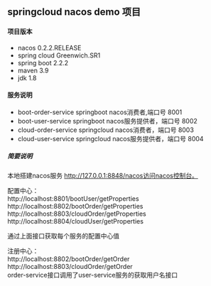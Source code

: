 springcloud nacos demo 项目
-

#### 项目版本
- nacos 0.2.2.RELEASE
- spring cloud Greenwich.SR1
- spring boot 2.2.2
- maven 3.9
- jdk 1.8


#### 服务说明
- boot-order-service springboot nacos消费者,端口号 8001
- boot-user-service springboot nacos服务提供者，端口号 8002
- cloud-order-service springcloud nacos消费者，端口号 8003
- cloud-user-service springcloud nacos服务提供者，端口号 8004




##### 简要说明
本地搭建nacos服务 http://127.0.0.1:8848/nacos访问nacos控制台。<br/> 
  
配置中心：<br/>
  http://localhost:8801/bootUser/getProperties  
  http://localhost:8802/bootOrder/getProperties  
  http://localhost:8803/cloudOrder/getProperties  
  http://localhost:8804/cloudUser/getProperties  

通过上面接口获取每个服务的配置中心值  

注册中心：<br/>
 http://localhost:8802/bootOrder/getOrder
 http://localhost:8803/cloudOrder/getOrder  
 order-service接口调用了user-service服务的获取用户名接口

